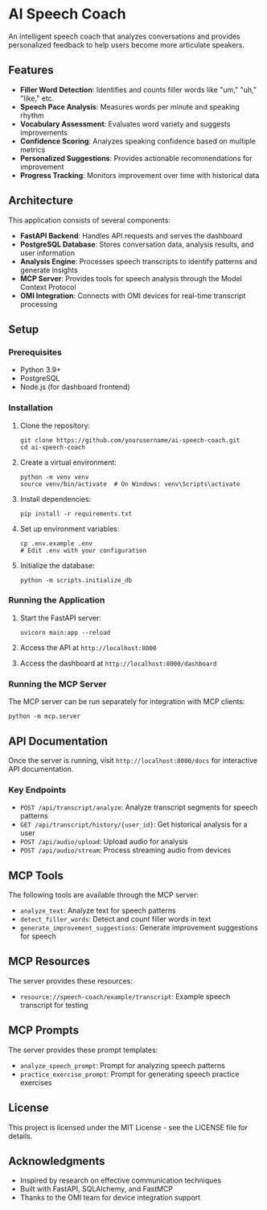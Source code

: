 # AI Speech Coach

An intelligent speech coach that analyzes conversations and provides personalized feedback to help users become more articulate speakers.

## Features

- **Filler Word Detection**: Identifies and counts filler words like "um," "uh," "like," etc.
- **Speech Pace Analysis**: Measures words per minute and speaking rhythm
- **Vocabulary Assessment**: Evaluates word variety and suggests improvements
- **Confidence Scoring**: Analyzes speaking confidence based on multiple metrics
- **Personalized Suggestions**: Provides actionable recommendations for improvement
- **Progress Tracking**: Monitors improvement over time with historical data

## Architecture

This application consists of several components:

- **FastAPI Backend**: Handles API requests and serves the dashboard
- **PostgreSQL Database**: Stores conversation data, analysis results, and user information
- **Analysis Engine**: Processes speech transcripts to identify patterns and generate insights
- **MCP Server**: Provides tools for speech analysis through the Model Context Protocol
- **OMI Integration**: Connects with OMI devices for real-time transcript processing

## Setup

### Prerequisites

- Python 3.9+
- PostgreSQL
- Node.js (for dashboard frontend)

### Installation

1. Clone the repository:
   ```
   git clone https://github.com/yourusername/ai-speech-coach.git
   cd ai-speech-coach
   ```

2. Create a virtual environment:
   ```
   python -m venv venv
   source venv/bin/activate  # On Windows: venv\Scripts\activate
   ```

3. Install dependencies:
   ```
   pip install -r requirements.txt
   ```

4. Set up environment variables:
   ```
   cp .env.example .env
   # Edit .env with your configuration
   ```

5. Initialize the database:
   ```
   python -m scripts.initialize_db
   ```

### Running the Application

1. Start the FastAPI server:
   ```
   uvicorn main:app --reload
   ```

2. Access the API at `http://localhost:8000`
3. Access the dashboard at `http://localhost:8000/dashboard`

### Running the MCP Server

The MCP server can be run separately for integration with MCP clients:

```
python -m mcp.server
```

## API Documentation

Once the server is running, visit `http://localhost:8000/docs` for interactive API documentation.

### Key Endpoints

- `POST /api/transcript/analyze`: Analyze transcript segments for speech patterns
- `GET /api/transcript/history/{user_id}`: Get historical analysis for a user
- `POST /api/audio/upload`: Upload audio for analysis
- `POST /api/audio/stream`: Process streaming audio from devices

## MCP Tools

The following tools are available through the MCP server:

- `analyze_text`: Analyze text for speech patterns
- `detect_filler_words`: Detect and count filler words in text
- `generate_improvement_suggestions`: Generate improvement suggestions for speech

## MCP Resources

The server provides these resources:

- `resource://speech-coach/example/transcript`: Example speech transcript for testing

## MCP Prompts

The server provides these prompt templates:

- `analyze_speech_prompt`: Prompt for analyzing speech patterns
- `practice_exercise_prompt`: Prompt for generating speech practice exercises

## License

This project is licensed under the MIT License - see the LICENSE file for details.

## Acknowledgments

- Inspired by research on effective communication techniques
- Built with FastAPI, SQLAlchemy, and FastMCP
- Thanks to the OMI team for device integration support